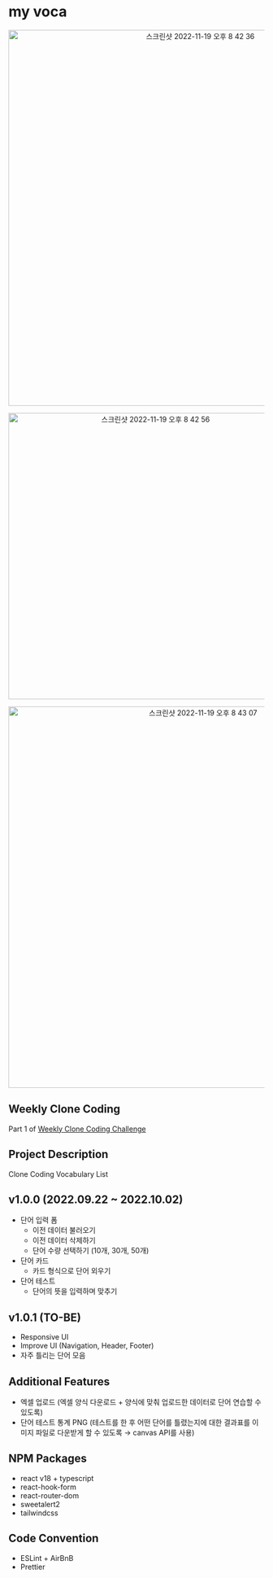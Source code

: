 # my voca

<p align="center">
<img width="739" alt="스크린샷 2022-11-19 오후 8 42 36" src="https://user-images.githubusercontent.com/52883505/202849068-a794052b-1e0a-443f-b1a0-7552204f31c0.png">
</p>

<p align="center">
<img width="563" alt="스크린샷 2022-11-19 오후 8 42 56" src="https://user-images.githubusercontent.com/52883505/202849076-1fc33d2d-2fe9-46c4-9271-f84f8d213028.png">
</p>

<p align="center">
<img width="750" alt="스크린샷 2022-11-19 오후 8 43 07" src="https://user-images.githubusercontent.com/52883505/202849082-77283d1e-7958-4248-91fc-4bde3cbb5042.png">
</p>

## Weekly Clone Coding

Part 1 of [Weekly Clone Coding Challenge](https://github.com/namiein/weekly-clone-coding)

## Project Description

Clone Coding Vocabulary List

## v1.0.0 (2022.09.22 ~ 2022.10.02)

-   단어 입력 폼
    -   이전 데이터 불러오기
    -   이전 데이터 삭제하기
    -   단어 수량 선택하기 (10개, 30개, 50개)
-   단어 카드
    -   카드 형식으로 단어 외우기
-   단어 테스트
    -   단어의 뜻을 입력하며 맞추기

## v1.0.1 (TO-BE)

-   Responsive UI
-   Improve UI (Navigation, Header, Footer)
-   자주 틀리는 단어 모음

## Additional Features

-   엑셀 업로드 (엑셀 양식 다운로드 + 양식에 맞춰 업로드한 데이터로 단어 연습할 수 있도록)
-   단어 테스트 통계 PNG (테스트를 한 후 어떤 단어를 틀렸는지에 대한 결과표를 이미지 파일로 다운받게 할 수 있도록 → canvas API를 사용)

## NPM Packages

-   react v18 + typescript
-   react-hook-form
-   react-router-dom
-   sweetalert2
-   tailwindcss

## Code Convention

-   ESLint + AirBnB
-   Prettier
